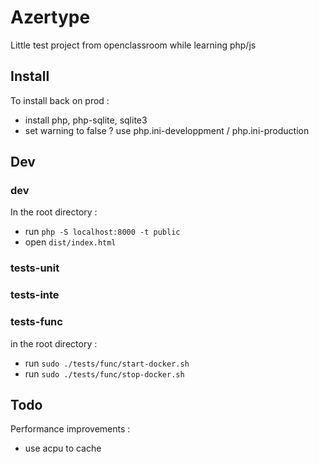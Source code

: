 # Azertype

Little test project from openclassroom while learning php/js

## Install

To install back on prod :

- install php, php-sqlite, sqlite3
- set warning to false ? use php.ini-developpment / php.ini-production

## Dev

### dev

In the root directory :

- run `php -S localhost:8000 -t public`
- open `dist/index.html`

### tests-unit

### tests-inte

### tests-func

in the root directory :

- run `sudo ./tests/func/start-docker.sh`
- run `sudo ./tests/func/stop-docker.sh`

## Todo

Performance improvements :

- use acpu to cache

